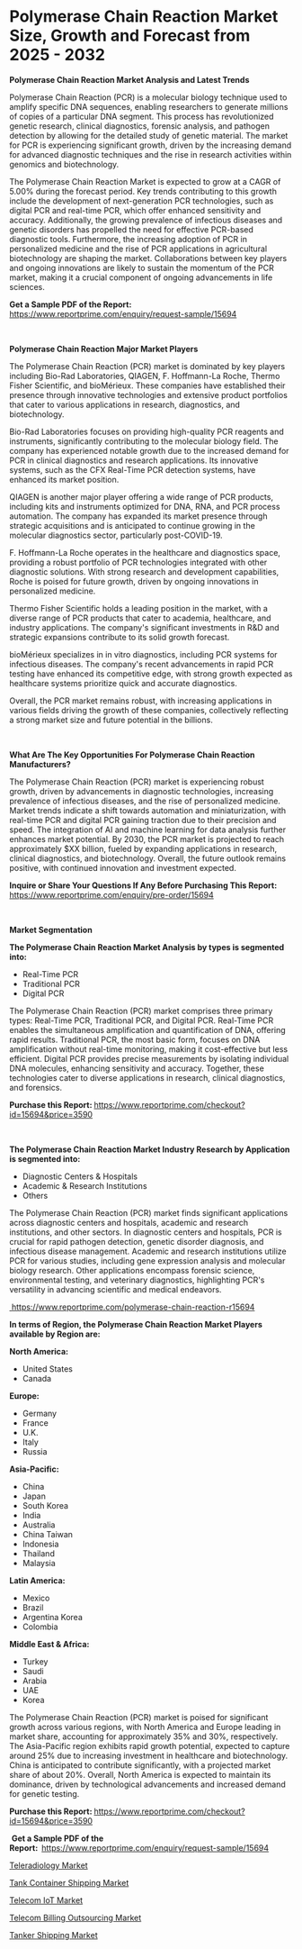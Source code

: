 <p><h1>Polymerase Chain Reaction Market Size, Growth and Forecast from 2025 - 2032</h1></p><p><strong>Polymerase Chain Reaction Market Analysis and Latest Trends</strong></p>
<p><p>Polymerase Chain Reaction (PCR) is a molecular biology technique used to amplify specific DNA sequences, enabling researchers to generate millions of copies of a particular DNA segment. This process has revolutionized genetic research, clinical diagnostics, forensic analysis, and pathogen detection by allowing for the detailed study of genetic material. The market for PCR is experiencing significant growth, driven by the increasing demand for advanced diagnostic techniques and the rise in research activities within genomics and biotechnology.</p><p>The Polymerase Chain Reaction Market is expected to grow at a CAGR of 5.00% during the forecast period. Key trends contributing to this growth include the development of next-generation PCR technologies, such as digital PCR and real-time PCR, which offer enhanced sensitivity and accuracy. Additionally, the growing prevalence of infectious diseases and genetic disorders has propelled the need for effective PCR-based diagnostic tools. Furthermore, the increasing adoption of PCR in personalized medicine and the rise of PCR applications in agricultural biotechnology are shaping the market. Collaborations between key players and ongoing innovations are likely to sustain the momentum of the PCR market, making it a crucial component of ongoing advancements in life sciences.</p></p>
<p><strong>Get a Sample PDF of the Report:&nbsp;</strong> <a href="https://www.reportprime.com/enquiry/request-sample/15694?utm_campaign=1097&utm_medium=2&utm_source=Github&utm_content=ia&utm_term=20032025&utm_id=polymerase-chain-reaction">https://www.reportprime.com/enquiry/request-sample/15694</a></p>
<p>&nbsp;</p>
<p><strong>Polymerase Chain Reaction Major Market Players</strong></p>
<p><p>The Polymerase Chain Reaction (PCR) market is dominated by key players including Bio-Rad Laboratories, QIAGEN, F. Hoffmann-La Roche, Thermo Fisher Scientific, and bioMérieux. These companies have established their presence through innovative technologies and extensive product portfolios that cater to various applications in research, diagnostics, and biotechnology.</p><p>Bio-Rad Laboratories focuses on providing high-quality PCR reagents and instruments, significantly contributing to the molecular biology field. The company has experienced notable growth due to the increased demand for PCR in clinical diagnostics and research applications. Its innovative systems, such as the CFX Real-Time PCR detection systems, have enhanced its market position.</p><p>QIAGEN is another major player offering a wide range of PCR products, including kits and instruments optimized for DNA, RNA, and PCR process automation. The company has expanded its market presence through strategic acquisitions and is anticipated to continue growing in the molecular diagnostics sector, particularly post-COVID-19.</p><p>F. Hoffmann-La Roche operates in the healthcare and diagnostics space, providing a robust portfolio of PCR technologies integrated with other diagnostic solutions. With strong research and development capabilities, Roche is poised for future growth, driven by ongoing innovations in personalized medicine.</p><p>Thermo Fisher Scientific holds a leading position in the market, with a diverse range of PCR products that cater to academia, healthcare, and industry applications. The company's significant investments in R&D and strategic expansions contribute to its solid growth forecast.</p><p>bioMérieux specializes in in vitro diagnostics, including PCR systems for infectious diseases. The company's recent advancements in rapid PCR testing have enhanced its competitive edge, with strong growth expected as healthcare systems prioritize quick and accurate diagnostics.</p><p>Overall, the PCR market remains robust, with increasing applications in various fields driving the growth of these companies, collectively reflecting a strong market size and future potential in the billions.</p></p>
<p>&nbsp;</p>
<p><strong>What Are The Key Opportunities For Polymerase Chain Reaction Manufacturers?</strong></p>
<p><p>The Polymerase Chain Reaction (PCR) market is experiencing robust growth, driven by advancements in diagnostic technologies, increasing prevalence of infectious diseases, and the rise of personalized medicine. Market trends indicate a shift towards automation and miniaturization, with real-time PCR and digital PCR gaining traction due to their precision and speed. The integration of AI and machine learning for data analysis further enhances market potential. By 2030, the PCR market is projected to reach approximately $XX billion, fueled by expanding applications in research, clinical diagnostics, and biotechnology. Overall, the future outlook remains positive, with continued innovation and investment expected.</p></p>
<p><strong>Inquire or Share Your Questions If Any Before Purchasing This Report:</strong> <a href="https://www.reportprime.com/enquiry/pre-order/15694?utm_campaign=1097&utm_medium=2&utm_source=Github&utm_content=ia&utm_term=20032025&utm_id=polymerase-chain-reaction">https://www.reportprime.com/enquiry/pre-order/15694</a></p>
<p>&nbsp;</p>
<p><strong>Market Segmentation</strong></p>
<p><strong>The Polymerase Chain Reaction Market Analysis by types is segmented into:</strong></p>
<p><ul><li>Real-Time PCR</li><li>Traditional PCR</li><li>Digital PCR</li></ul></p>
<p><p>The Polymerase Chain Reaction (PCR) market comprises three primary types: Real-Time PCR, Traditional PCR, and Digital PCR. Real-Time PCR enables the simultaneous amplification and quantification of DNA, offering rapid results. Traditional PCR, the most basic form, focuses on DNA amplification without real-time monitoring, making it cost-effective but less efficient. Digital PCR provides precise measurements by isolating individual DNA molecules, enhancing sensitivity and accuracy. Together, these technologies cater to diverse applications in research, clinical diagnostics, and forensics.</p></p>
<p><strong>Purchase this Report:&nbsp;</strong><a href="https://www.reportprime.com/checkout?id=15694&price=3590&utm_campaign=1097&utm_medium=2&utm_source=Github&utm_content=ia&utm_term=20032025&utm_id=polymerase-chain-reaction">https://www.reportprime.com/checkout?id=15694&price=3590</a></p>
<p>&nbsp;</p>
<p><strong>The Polymerase Chain Reaction Market Industry Research by Application is segmented into:</strong></p>
<p><ul><li>Diagnostic Centers & Hospitals</li><li>Academic & Research Institutions</li><li>Others</li></ul></p>
<p><p>The Polymerase Chain Reaction (PCR) market finds significant applications across diagnostic centers and hospitals, academic and research institutions, and other sectors. In diagnostic centers and hospitals, PCR is crucial for rapid pathogen detection, genetic disorder diagnosis, and infectious disease management. Academic and research institutions utilize PCR for various studies, including gene expression analysis and molecular biology research. Other applications encompass forensic science, environmental testing, and veterinary diagnostics, highlighting PCR's versatility in advancing scientific and medical endeavors.</p></p>
<p><a href="https://www.reportprime.com/polymerase-chain-reaction-r15694?utm_campaign=1097&utm_medium=2&utm_source=Github&utm_content=ia&utm_term=20032025&utm_id=polymerase-chain-reaction">&nbsp;https://www.reportprime.com/polymerase-chain-reaction-r15694</a></p>
<p><strong>In terms of Region, the Polymerase Chain Reaction Market Players available by Region are:</strong></p>
<p>
    <p> <strong> North America: </strong>
        <ul>
            <li>United States</li>
            <li>Canada</li>
        </ul>
        </p> 
    <p> <strong> Europe: </strong>
        <ul>
            <li>Germany</li>
            <li>France</li>
            <li>U.K.</li>
            <li>Italy</li>
            <li>Russia</li>
        </ul>
        </p> 
    <p> <strong> Asia-Pacific: </strong>
        <ul>
            <li>China</li>
            <li>Japan</li>
            <li>South Korea</li>
            <li>India</li>
            <li>Australia</li>
            <li>China Taiwan</li>
            <li>Indonesia</li>
            <li>Thailand</li>
            <li>Malaysia</li>
        </ul>
        </p> 
    <p> <strong> Latin America: </strong>
        <ul>
            <li>Mexico</li>
            <li>Brazil</li>
            <li>Argentina Korea</li>
            <li>Colombia</li>
        </ul>
        </p> 
    <p> <strong> Middle East & Africa: </strong>
        <ul>
            <li>Turkey</li>
            <li>Saudi</li>
            <li>Arabia</li>
            <li>UAE</li>
            <li>Korea</li>
        </ul>
    </p>
    </p>
<p><p>The Polymerase Chain Reaction (PCR) market is poised for significant growth across various regions, with North America and Europe leading in market share, accounting for approximately 35% and 30%, respectively. The Asia-Pacific region exhibits rapid growth potential, expected to capture around 25% due to increasing investment in healthcare and biotechnology. China is anticipated to contribute significantly, with a projected market share of about 20%. Overall, North America is expected to maintain its dominance, driven by technological advancements and increased demand for genetic testing.</p></p>
<p><strong>Purchase this Report: </strong><a href="https://www.reportprime.com/checkout?id=15694&price=3590&utm_campaign=1097&utm_medium=2&utm_source=Github&utm_content=ia&utm_term=20032025&utm_id=polymerase-chain-reaction">https://www.reportprime.com/checkout?id=15694&price=3590</a></p>
<p>&nbsp;<strong>Get a Sample PDF of the Report:&nbsp;&nbsp;</strong><a href="https://www.reportprime.com/enquiry/request-sample/15694?utm_campaign=1097&utm_medium=2&utm_source=Github&utm_content=ia&utm_term=20032025&utm_id=polymerase-chain-reaction">https://www.reportprime.com/enquiry/request-sample/15694</a></p>
<p><strong></strong></p>
<p><p><a href="https://github.com/hedbomkrahe/Market-Research-Report-List-1/blob/main/teleradiology-market.md?utm_campaign=1097&utm_medium=2&utm_source=Github&utm_content=ia&utm_term=20032025&utm_id=polymerase-chain-reaction">Teleradiology Market</a></p><p><a href="https://github.com/ElviraLeka1962/Market-Research-Report-List-1/blob/main/tank-container-shipping-market.md?utm_campaign=1097&utm_medium=2&utm_source=Github&utm_content=ia&utm_term=20032025&utm_id=polymerase-chain-reaction">Tank Container Shipping Market</a></p><p><a href="https://github.com/lateshab69/Market-Research-Report-List-1/blob/main/telecom-iot-market.md?utm_campaign=1097&utm_medium=2&utm_source=Github&utm_content=ia&utm_term=20032025&utm_id=polymerase-chain-reaction">Telecom IoT Market</a></p><p><a href="https://github.com/rosalinebhakta48/Market-Research-Report-List-1/blob/main/telecom-billing-outsourcing-market.md?utm_campaign=1097&utm_medium=2&utm_source=Github&utm_content=ia&utm_term=20032025&utm_id=polymerase-chain-reaction">Telecom Billing Outsourcing Market</a></p><p><a href="https://github.com/darenph8er/Market-Research-Report-List-1/blob/main/tanker-shipping-market.md?utm_campaign=1097&utm_medium=2&utm_source=Github&utm_content=ia&utm_term=20032025&utm_id=polymerase-chain-reaction">Tanker Shipping Market</a></p></p>